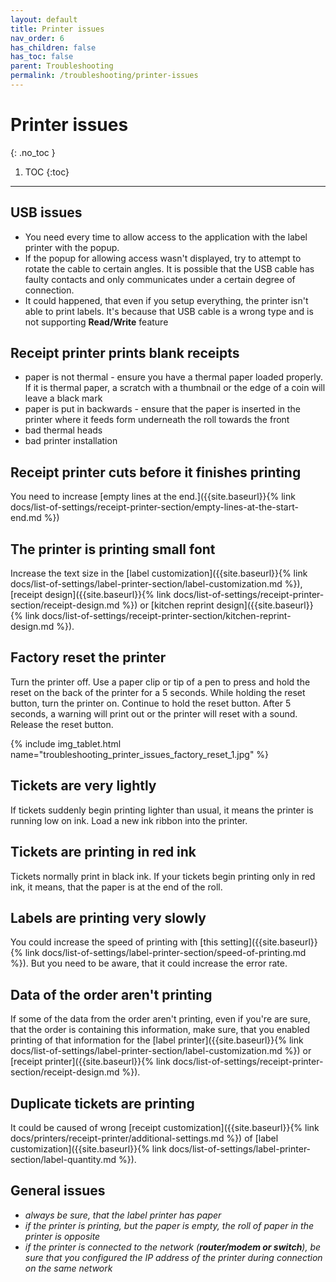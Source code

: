 ```yaml
---
layout: default
title: Printer issues
nav_order: 6
has_children: false
has_toc: false
parent: Troubleshooting
permalink: /troubleshooting/printer-issues
---
```


# Printer issues
{: .no_toc }

1. TOC
{:toc}

---

## USB issues
- <span class="text-red-200">You need every time to allow access to the application with the label printer with the popup.</span>
- <span class="text-red-200">If the popup for allowing access wasn't displayed, try to attempt to rotate the cable to certain angles. It is possible that the USB cable has faulty contacts and only communicates under a certain degree of connection.</span>
- <span class="text-red-200">It could happened, that even if you setup everything, the printer isn't able to print labels. It's because that USB cable is a wrong type and is not supporting **Read/Write** feature</span>

## Receipt printer prints blank receipts
- <span class="text-red-200">paper is not thermal</span> - ensure you have a thermal paper loaded properly. If it is thermal paper, a scratch with a thumbnail or the edge of a coin will leave a black mark
- <span class="text-red-200">paper is put in backwards</span> - ensure that the paper is inserted in the printer where it feeds form underneath the roll towards the front
- <span class="text-red-200">bad thermal heads</span>
- <span class="text-red-200">bad printer installation</span>

## Receipt printer cuts before it finishes printing
You need to increase [empty lines at the end.]({{site.baseurl}}{% link docs/list-of-settings/receipt-printer-section/empty-lines-at-the-start-end.md %})

## The printer is printing small font
Increase the text size in the [label customization]({{site.baseurl}}{% link docs/list-of-settings/label-printer-section/label-customization.md %}), [receipt design]({{site.baseurl}}{% link docs/list-of-settings/receipt-printer-section/receipt-design.md %}) or [kitchen reprint design]({{site.baseurl}}{% link docs/list-of-settings/receipt-printer-section/kitchen-reprint-design.md %}).

## Factory reset the printer
Turn the printer off. Use a paper clip or tip of a pen to press and hold the reset on the back of the printer for a 5 seconds. While holding the reset button, turn the printer on. Continue to hold the reset button. After 5 seconds, a warning will print out or the printer will reset with a sound. Release the reset button.

{% include img_tablet.html name="troubleshooting_printer_issues_factory_reset_1.jpg" %}

## Tickets are very lightly
<span class="text-red-200">If tickets suddenly begin printing lighter than usual, it means the printer is running low on ink.</span> Load a new ink ribbon into the printer.

## Tickets are printing in red ink
Tickets normally print in black ink. <span class="text-red-200">If your tickets begin printing only in red ink, it means, that the paper is at the end of the roll.</span>

## Labels are printing very slowly
You could increase the speed of printing with [this setting]({{site.baseurl}}{% link docs/list-of-settings/label-printer-section/speed-of-printing.md %}). <span class="text-red-200">But you need to be aware, that it could increase the error rate.</span>

## Data of the order aren't printing
If some of the data from the order aren't printing, even if you're are sure, that the order is containing this information, make sure, that you enabled printing of that information for the [label printer]({{site.baseurl}}{% link docs/list-of-settings/label-printer-section/label-customization.md %}) or [receipt printer]({{site.baseurl}}{% link docs/list-of-settings/receipt-printer-section/receipt-design.md %}).

## Duplicate tickets are printing
It could be caused of wrong [receipt customization]({{site.baseurl}}{% link docs/printers/receipt-printer/additional-settings.md %}) of [label customization]({{site.baseurl}}{% link docs/list-of-settings/label-printer-section/label-quantity.md %}).

## General issues
- <span class="text-red-200">_always be sure, that the label printer has paper_</span>
- <span class="text-red-200">_if the printer is printing, but the paper is empty, the roll of paper in the printer is opposite_</span>
- <span class="text-red-200">_if the printer is connected to the network (**router/modem or switch**), be sure that you configured the IP address of the printer during connection on the same network_</span>
